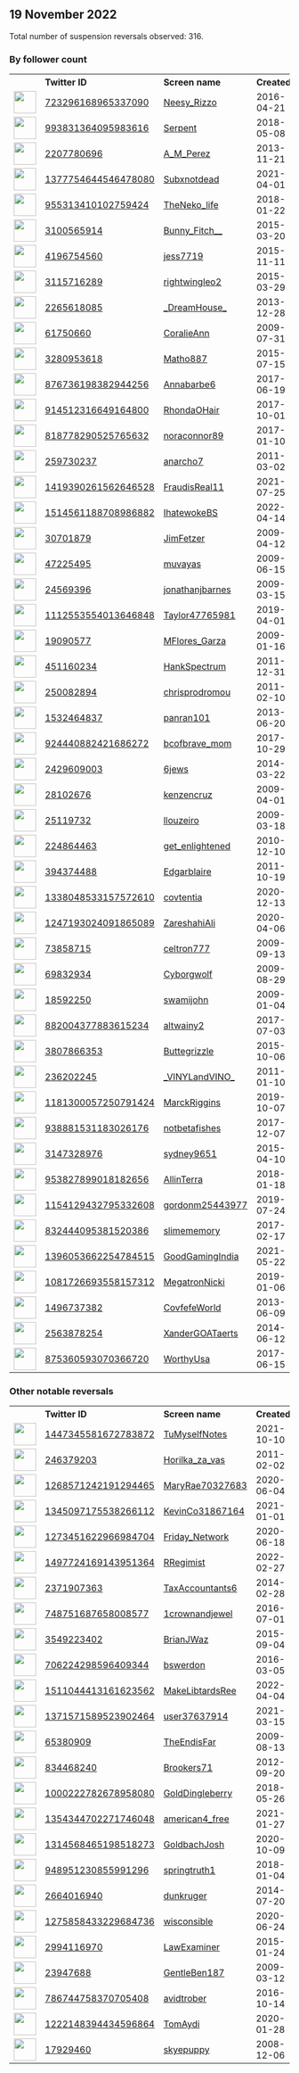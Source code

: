 
## 19 November 2022
Total number of suspension reversals observed: 316.

### By follower count
<table><tr><th></th><th align="left">Twitter ID</th><th align="left">Screen name</th>
<th align="left">Created</th><th align="left">Status</th><th align="left">Suspended</th><th align="left">Followers</th>
<tr><td><a href="https://pbs.twimg.com/profile_images/727236836658028544/S6w7uGE3_normal.jpg"><img src="https://pbs.twimg.com/profile_images/727236836658028544/S6w7uGE3_normal.jpg" width="40px" height="40px" align="center"/></a></td><td><a href="https://twitter.com/intent/user?user_id=723296168965337090">723296168965337090</a></td><td><a href="https://twitter.com/Neesy_Rizzo">Neesy_Rizzo</a></td><td>2016-04-21</td><td align="center"></td><td>2022-10-14</td><td>634416</td></tr>
<tr><td><a href="https://pbs.twimg.com/profile_images/1600734093695930369/sAng7qEg_normal.jpg"><img src="https://pbs.twimg.com/profile_images/1600734093695930369/sAng7qEg_normal.jpg" width="40px" height="40px" align="center"/></a></td><td><a href="https://twitter.com/intent/user?user_id=993831364095983616">993831364095983616</a></td><td><a href="https://twitter.com/Serpent">Serpent</a></td><td>2018-05-08</td><td align="center"></td><td>2022-08-30</td><td>233595</td></tr>
<tr><td><a href="https://pbs.twimg.com/profile_images/852046771727486976/w_v-yf_T_normal.jpg"><img src="https://pbs.twimg.com/profile_images/852046771727486976/w_v-yf_T_normal.jpg" width="40px" height="40px" align="center"/></a></td><td><a href="https://twitter.com/intent/user?user_id=2207780696">2207780696</a></td><td><a href="https://twitter.com/A_M_Perez">A_M_Perez</a></td><td>2013-11-21</td><td align="center"></td><td></td><td>85111</td></tr>
<tr><td><a href="https://pbs.twimg.com/profile_images/1540757284728541184/T8fHOOTT_normal.jpg"><img src="https://pbs.twimg.com/profile_images/1540757284728541184/T8fHOOTT_normal.jpg" width="40px" height="40px" align="center"/></a></td><td><a href="https://twitter.com/intent/user?user_id=1377754644546478080">1377754644546478080</a></td><td><a href="https://twitter.com/Subxnotdead">Subxnotdead</a></td><td>2021-04-01</td><td align="center">👋</td><td>2022-09-23</td><td>19174</td></tr>
<tr><td><a href="https://pbs.twimg.com/profile_images/955314825088913408/qXQMt-_S_normal.png"><img src="https://pbs.twimg.com/profile_images/955314825088913408/qXQMt-_S_normal.png" width="40px" height="40px" align="center"/></a></td><td><a href="https://twitter.com/intent/user?user_id=955313410102759424">955313410102759424</a></td><td><a href="https://twitter.com/TheNeko_life">TheNeko_life</a></td><td>2018-01-22</td><td align="center"></td><td>2022-04-16</td><td>17879</td></tr>
<tr><td><a href="https://pbs.twimg.com/profile_images/1648745377007296525/jo1qewJC_normal.jpg"><img src="https://pbs.twimg.com/profile_images/1648745377007296525/jo1qewJC_normal.jpg" width="40px" height="40px" align="center"/></a></td><td><a href="https://twitter.com/intent/user?user_id=3100565914">3100565914</a></td><td><a href="https://twitter.com/Bunny_Fitch__">Bunny_Fitch__</a></td><td>2015-03-20</td><td align="center">🔒</td><td></td><td>13793</td></tr>
<tr><td><a href="https://pbs.twimg.com/profile_images/1356033715084820482/xEwm9Ori_normal.jpg"><img src="https://pbs.twimg.com/profile_images/1356033715084820482/xEwm9Ori_normal.jpg" width="40px" height="40px" align="center"/></a></td><td><a href="https://twitter.com/intent/user?user_id=4196754560">4196754560</a></td><td><a href="https://twitter.com/jess7719">jess7719</a></td><td>2015-11-11</td><td align="center"></td><td>2022-10-29</td><td>12735</td></tr>
<tr><td><a href="https://pbs.twimg.com/profile_images/1294789491635322880/7PGf9NLa_normal.jpg"><img src="https://pbs.twimg.com/profile_images/1294789491635322880/7PGf9NLa_normal.jpg" width="40px" height="40px" align="center"/></a></td><td><a href="https://twitter.com/intent/user?user_id=3115716289">3115716289</a></td><td><a href="https://twitter.com/rightwingleo2">rightwingleo2</a></td><td>2015-03-29</td><td align="center">🚫</td><td></td><td>12220</td></tr>
<tr><td><a href="https://pbs.twimg.com/profile_images/1348705154741231624/71BBhnNF_normal.jpg"><img src="https://pbs.twimg.com/profile_images/1348705154741231624/71BBhnNF_normal.jpg" width="40px" height="40px" align="center"/></a></td><td><a href="https://twitter.com/intent/user?user_id=2265618085">2265618085</a></td><td><a href="https://twitter.com/_DreamHouse_">_DreamHouse_</a></td><td>2013-12-28</td><td align="center"></td><td></td><td>9095</td></tr>
<tr><td><a href="https://pbs.twimg.com/profile_images/1605623525087256578/Wnhkxoks_normal.jpg"><img src="https://pbs.twimg.com/profile_images/1605623525087256578/Wnhkxoks_normal.jpg" width="40px" height="40px" align="center"/></a></td><td><a href="https://twitter.com/intent/user?user_id=61750660">61750660</a></td><td><a href="https://twitter.com/CoralieAnn">CoralieAnn</a></td><td>2009-07-31</td><td align="center"></td><td>2022-10-25</td><td>8769</td></tr>
<tr><td><a href="https://pbs.twimg.com/profile_images/1064219936116006912/rJfiBh-a_normal.jpg"><img src="https://pbs.twimg.com/profile_images/1064219936116006912/rJfiBh-a_normal.jpg" width="40px" height="40px" align="center"/></a></td><td><a href="https://twitter.com/intent/user?user_id=3280953618">3280953618</a></td><td><a href="https://twitter.com/Matho887">Matho887</a></td><td>2015-07-15</td><td align="center"></td><td></td><td>8577</td></tr>
<tr><td><a href="https://pbs.twimg.com/profile_images/1054583480103944192/kkP7FzkS_normal.jpg"><img src="https://pbs.twimg.com/profile_images/1054583480103944192/kkP7FzkS_normal.jpg" width="40px" height="40px" align="center"/></a></td><td><a href="https://twitter.com/intent/user?user_id=876736198382944256">876736198382944256</a></td><td><a href="https://twitter.com/Annabarbe6">Annabarbe6</a></td><td>2017-06-19</td><td align="center"></td><td></td><td>6605</td></tr>
<tr><td><a href="https://pbs.twimg.com/profile_images/1592126259013754882/EMCb_CAy_normal.jpg"><img src="https://pbs.twimg.com/profile_images/1592126259013754882/EMCb_CAy_normal.jpg" width="40px" height="40px" align="center"/></a></td><td><a href="https://twitter.com/intent/user?user_id=914512316649164800">914512316649164800</a></td><td><a href="https://twitter.com/RhondaOHair">RhondaOHair</a></td><td>2017-10-01</td><td align="center">👋</td><td></td><td>5704</td></tr>
<tr><td><a href="https://pbs.twimg.com/profile_images/1645189911555842049/dAU-d-xj_normal.jpg"><img src="https://pbs.twimg.com/profile_images/1645189911555842049/dAU-d-xj_normal.jpg" width="40px" height="40px" align="center"/></a></td><td><a href="https://twitter.com/intent/user?user_id=818778290525765632">818778290525765632</a></td><td><a href="https://twitter.com/noraconnor89">noraconnor89</a></td><td>2017-01-10</td><td align="center"></td><td></td><td>3993</td></tr>
<tr><td><a href="https://pbs.twimg.com/profile_images/1614316729995300878/fk5CC2VF_normal.jpg"><img src="https://pbs.twimg.com/profile_images/1614316729995300878/fk5CC2VF_normal.jpg" width="40px" height="40px" align="center"/></a></td><td><a href="https://twitter.com/intent/user?user_id=259730237">259730237</a></td><td><a href="https://twitter.com/anarcho7">anarcho7</a></td><td>2011-03-02</td><td align="center"></td><td></td><td>3712</td></tr>
<tr><td><a href="https://pbs.twimg.com/profile_images/1421439625734803460/P-2oTtzp_normal.jpg"><img src="https://pbs.twimg.com/profile_images/1421439625734803460/P-2oTtzp_normal.jpg" width="40px" height="40px" align="center"/></a></td><td><a href="https://twitter.com/intent/user?user_id=1419390261562646528">1419390261562646528</a></td><td><a href="https://twitter.com/FraudisReal11">FraudisReal11</a></td><td>2021-07-25</td><td align="center"></td><td>2022-10-20</td><td>3501</td></tr>
<tr><td><a href="https://pbs.twimg.com/profile_images/1525067451200831491/5MH02Sdm_normal.jpg"><img src="https://pbs.twimg.com/profile_images/1525067451200831491/5MH02Sdm_normal.jpg" width="40px" height="40px" align="center"/></a></td><td><a href="https://twitter.com/intent/user?user_id=1514561188708986882">1514561188708986882</a></td><td><a href="https://twitter.com/IhatewokeBS">IhatewokeBS</a></td><td>2022-04-14</td><td align="center"></td><td>2022-10-20</td><td>3474</td></tr>
<tr><td><a href="https://pbs.twimg.com/profile_images/920002911584661504/-2WlMX3p_normal.jpg"><img src="https://pbs.twimg.com/profile_images/920002911584661504/-2WlMX3p_normal.jpg" width="40px" height="40px" align="center"/></a></td><td><a href="https://twitter.com/intent/user?user_id=30701879">30701879</a></td><td><a href="https://twitter.com/JimFetzer">JimFetzer</a></td><td>2009-04-12</td><td align="center"></td><td></td><td>3315</td></tr>
<tr><td><a href="https://pbs.twimg.com/profile_images/1642476188709928961/ifpkwwL7_normal.jpg"><img src="https://pbs.twimg.com/profile_images/1642476188709928961/ifpkwwL7_normal.jpg" width="40px" height="40px" align="center"/></a></td><td><a href="https://twitter.com/intent/user?user_id=47225495">47225495</a></td><td><a href="https://twitter.com/muvayas">muvayas</a></td><td>2009-06-15</td><td align="center"></td><td></td><td>3242</td></tr>
<tr><td><a href="https://pbs.twimg.com/profile_images/818880782978596864/4-YHBYYp_normal.jpg"><img src="https://pbs.twimg.com/profile_images/818880782978596864/4-YHBYYp_normal.jpg" width="40px" height="40px" align="center"/></a></td><td><a href="https://twitter.com/intent/user?user_id=24569396">24569396</a></td><td><a href="https://twitter.com/jonathanjbarnes">jonathanjbarnes</a></td><td>2009-03-15</td><td align="center"></td><td></td><td>3060</td></tr>
<tr><td><a href="https://pbs.twimg.com/profile_images/1550609083639599104/gqxwpYUy_normal.jpg"><img src="https://pbs.twimg.com/profile_images/1550609083639599104/gqxwpYUy_normal.jpg" width="40px" height="40px" align="center"/></a></td><td><a href="https://twitter.com/intent/user?user_id=1112553554013646848">1112553554013646848</a></td><td><a href="https://twitter.com/Taylor47765981">Taylor47765981</a></td><td>2019-04-01</td><td align="center">🔒👋</td><td>2022-10-29</td><td>3049</td></tr>
<tr><td><a href="https://pbs.twimg.com/profile_images/1603418134890704896/mC8crydu_normal.jpg"><img src="https://pbs.twimg.com/profile_images/1603418134890704896/mC8crydu_normal.jpg" width="40px" height="40px" align="center"/></a></td><td><a href="https://twitter.com/intent/user?user_id=19090577">19090577</a></td><td><a href="https://twitter.com/MFlores_Garza">MFlores_Garza</a></td><td>2009-01-16</td><td align="center"></td><td></td><td>2806</td></tr>
<tr><td><a href="https://pbs.twimg.com/profile_images/1104117957708402689/MvPDV8LN_normal.png"><img src="https://pbs.twimg.com/profile_images/1104117957708402689/MvPDV8LN_normal.png" width="40px" height="40px" align="center"/></a></td><td><a href="https://twitter.com/intent/user?user_id=451160234">451160234</a></td><td><a href="https://twitter.com/HankSpectrum">HankSpectrum</a></td><td>2011-12-31</td><td align="center"></td><td></td><td>2649</td></tr>
<tr><td><a href="https://pbs.twimg.com/profile_images/1594476586287390720/2YbhCIDl_normal.jpg"><img src="https://pbs.twimg.com/profile_images/1594476586287390720/2YbhCIDl_normal.jpg" width="40px" height="40px" align="center"/></a></td><td><a href="https://twitter.com/intent/user?user_id=250082894">250082894</a></td><td><a href="https://twitter.com/chrisprodromou">chrisprodromou</a></td><td>2011-02-10</td><td align="center"></td><td></td><td>2587</td></tr>
<tr><td><a href="https://pbs.twimg.com/profile_images/1626779651669360640/wfetEEic_normal.jpg"><img src="https://pbs.twimg.com/profile_images/1626779651669360640/wfetEEic_normal.jpg" width="40px" height="40px" align="center"/></a></td><td><a href="https://twitter.com/intent/user?user_id=1532464837">1532464837</a></td><td><a href="https://twitter.com/panran101">panran101</a></td><td>2013-06-20</td><td align="center"></td><td>2022-10-29</td><td>2499</td></tr>
<tr><td><a href="https://pbs.twimg.com/profile_images/1594121834525491205/1QFcnGy6_normal.jpg"><img src="https://pbs.twimg.com/profile_images/1594121834525491205/1QFcnGy6_normal.jpg" width="40px" height="40px" align="center"/></a></td><td><a href="https://twitter.com/intent/user?user_id=924440882421686272">924440882421686272</a></td><td><a href="https://twitter.com/bcofbrave_mom">bcofbrave_mom</a></td><td>2017-10-29</td><td align="center">🚫</td><td></td><td>2392</td></tr>
<tr><td><a href="https://pbs.twimg.com/profile_images/1630763609889599489/NTUV1xSb_normal.jpg"><img src="https://pbs.twimg.com/profile_images/1630763609889599489/NTUV1xSb_normal.jpg" width="40px" height="40px" align="center"/></a></td><td><a href="https://twitter.com/intent/user?user_id=2429609003">2429609003</a></td><td><a href="https://twitter.com/6jews">6jews</a></td><td>2014-03-22</td><td align="center">🚫</td><td></td><td>2289</td></tr>
<tr><td><a href="https://pbs.twimg.com/profile_images/1182112110051872768/JtejVMAV_normal.jpg"><img src="https://pbs.twimg.com/profile_images/1182112110051872768/JtejVMAV_normal.jpg" width="40px" height="40px" align="center"/></a></td><td><a href="https://twitter.com/intent/user?user_id=28102676">28102676</a></td><td><a href="https://twitter.com/kenzencruz">kenzencruz</a></td><td>2009-04-01</td><td align="center"></td><td></td><td>2249</td></tr>
<tr><td><a href="https://pbs.twimg.com/profile_images/1597419322728763393/HxvFqan7_normal.jpg"><img src="https://pbs.twimg.com/profile_images/1597419322728763393/HxvFqan7_normal.jpg" width="40px" height="40px" align="center"/></a></td><td><a href="https://twitter.com/intent/user?user_id=25119732">25119732</a></td><td><a href="https://twitter.com/llouzeiro">llouzeiro</a></td><td>2009-03-18</td><td align="center"></td><td></td><td>2244</td></tr>
<tr><td><a href="https://pbs.twimg.com/profile_images/752567119267508225/q81wIyFE_normal.jpg"><img src="https://pbs.twimg.com/profile_images/752567119267508225/q81wIyFE_normal.jpg" width="40px" height="40px" align="center"/></a></td><td><a href="https://twitter.com/intent/user?user_id=224864463">224864463</a></td><td><a href="https://twitter.com/get_enlightened">get_enlightened</a></td><td>2010-12-10</td><td align="center"></td><td></td><td>2179</td></tr>
<tr><td><a href="https://pbs.twimg.com/profile_images/1612838902619848704/pVoPZzHm_normal.jpg"><img src="https://pbs.twimg.com/profile_images/1612838902619848704/pVoPZzHm_normal.jpg" width="40px" height="40px" align="center"/></a></td><td><a href="https://twitter.com/intent/user?user_id=394374488">394374488</a></td><td><a href="https://twitter.com/Edgarblaire">Edgarblaire</a></td><td>2011-10-19</td><td align="center"></td><td></td><td>2134</td></tr>
<tr><td><a href="https://pbs.twimg.com/profile_images/1653664410789982208/zK5M9Lb3_normal.jpg"><img src="https://pbs.twimg.com/profile_images/1653664410789982208/zK5M9Lb3_normal.jpg" width="40px" height="40px" align="center"/></a></td><td><a href="https://twitter.com/intent/user?user_id=1338048533157572610">1338048533157572610</a></td><td><a href="https://twitter.com/covtentia">covtentia</a></td><td>2020-12-13</td><td align="center"></td><td></td><td>2110</td></tr>
<tr><td><a href="https://pbs.twimg.com/profile_images/1411311918481133571/WfJczfYV_normal.jpg"><img src="https://pbs.twimg.com/profile_images/1411311918481133571/WfJczfYV_normal.jpg" width="40px" height="40px" align="center"/></a></td><td><a href="https://twitter.com/intent/user?user_id=1247193024091865089">1247193024091865089</a></td><td><a href="https://twitter.com/ZareshahiAli">ZareshahiAli</a></td><td>2020-04-06</td><td align="center"></td><td>2022-11-05</td><td>2046</td></tr>
<tr><td><a href="https://pbs.twimg.com/profile_images/1594060111538016257/qFnMmpLq_normal.jpg"><img src="https://pbs.twimg.com/profile_images/1594060111538016257/qFnMmpLq_normal.jpg" width="40px" height="40px" align="center"/></a></td><td><a href="https://twitter.com/intent/user?user_id=73858715">73858715</a></td><td><a href="https://twitter.com/celtron777">celtron777</a></td><td>2009-09-13</td><td align="center">🚫</td><td></td><td>2045</td></tr>
<tr><td><a href="https://pbs.twimg.com/profile_images/1605646523638874114/qPdo4jCI_normal.jpg"><img src="https://pbs.twimg.com/profile_images/1605646523638874114/qPdo4jCI_normal.jpg" width="40px" height="40px" align="center"/></a></td><td><a href="https://twitter.com/intent/user?user_id=69832934">69832934</a></td><td><a href="https://twitter.com/Cyborgwolf">Cyborgwolf</a></td><td>2009-08-29</td><td align="center">👋</td><td></td><td>2003</td></tr>
<tr><td><a href="https://pbs.twimg.com/profile_images/1599097850633523200/Z4qr-UTl_normal.jpg"><img src="https://pbs.twimg.com/profile_images/1599097850633523200/Z4qr-UTl_normal.jpg" width="40px" height="40px" align="center"/></a></td><td><a href="https://twitter.com/intent/user?user_id=18592250">18592250</a></td><td><a href="https://twitter.com/swamijohn">swamijohn</a></td><td>2009-01-04</td><td align="center"></td><td></td><td>1966</td></tr>
<tr><td><a href="https://pbs.twimg.com/profile_images/1211735058681335809/adzc8ES1_normal.jpg"><img src="https://pbs.twimg.com/profile_images/1211735058681335809/adzc8ES1_normal.jpg" width="40px" height="40px" align="center"/></a></td><td><a href="https://twitter.com/intent/user?user_id=882004377883615234">882004377883615234</a></td><td><a href="https://twitter.com/altwainy2">altwainy2</a></td><td>2017-07-03</td><td align="center"></td><td></td><td>1911</td></tr>
<tr><td><a href="https://pbs.twimg.com/profile_images/1622788195556691969/NoUstqsW_normal.jpg"><img src="https://pbs.twimg.com/profile_images/1622788195556691969/NoUstqsW_normal.jpg" width="40px" height="40px" align="center"/></a></td><td><a href="https://twitter.com/intent/user?user_id=3807866353">3807866353</a></td><td><a href="https://twitter.com/Buttegrizzle">Buttegrizzle</a></td><td>2015-10-06</td><td align="center"></td><td></td><td>1884</td></tr>
<tr><td><a href="https://pbs.twimg.com/profile_images/1645447910589431810/H284AMUn_normal.jpg"><img src="https://pbs.twimg.com/profile_images/1645447910589431810/H284AMUn_normal.jpg" width="40px" height="40px" align="center"/></a></td><td><a href="https://twitter.com/intent/user?user_id=236202245">236202245</a></td><td><a href="https://twitter.com/_VINYLandVINO_">_VINYLandVINO_</a></td><td>2011-01-10</td><td align="center"></td><td></td><td>1863</td></tr>
<tr><td><a href="https://pbs.twimg.com/profile_images/1522082030942523392/RPBEzATn_normal.jpg"><img src="https://pbs.twimg.com/profile_images/1522082030942523392/RPBEzATn_normal.jpg" width="40px" height="40px" align="center"/></a></td><td><a href="https://twitter.com/intent/user?user_id=1181300057250791424">1181300057250791424</a></td><td><a href="https://twitter.com/MarckRiggins">MarckRiggins</a></td><td>2019-10-07</td><td align="center"></td><td>2022-10-20</td><td>1845</td></tr>
<tr><td><a href="https://pbs.twimg.com/profile_images/1518564945625063425/jFSOd8_X_normal.jpg"><img src="https://pbs.twimg.com/profile_images/1518564945625063425/jFSOd8_X_normal.jpg" width="40px" height="40px" align="center"/></a></td><td><a href="https://twitter.com/intent/user?user_id=938881531183026176">938881531183026176</a></td><td><a href="https://twitter.com/notbetafishes">notbetafishes</a></td><td>2017-12-07</td><td align="center"></td><td>2022-05-16</td><td>1815</td></tr>
<tr><td><a href="https://pbs.twimg.com/profile_images/1608849397730742275/h6i1EjYM_normal.jpg"><img src="https://pbs.twimg.com/profile_images/1608849397730742275/h6i1EjYM_normal.jpg" width="40px" height="40px" align="center"/></a></td><td><a href="https://twitter.com/intent/user?user_id=3147328976">3147328976</a></td><td><a href="https://twitter.com/sydney9651">sydney9651</a></td><td>2015-04-10</td><td align="center"></td><td>2022-04-06</td><td>1794</td></tr>
<tr><td><a href="https://pbs.twimg.com/profile_images/1228892409741733888/rYc1Ozeu_normal.jpg"><img src="https://pbs.twimg.com/profile_images/1228892409741733888/rYc1Ozeu_normal.jpg" width="40px" height="40px" align="center"/></a></td><td><a href="https://twitter.com/intent/user?user_id=953827899018182656">953827899018182656</a></td><td><a href="https://twitter.com/AllinTerra">AllinTerra</a></td><td>2018-01-18</td><td align="center"></td><td>2022-10-29</td><td>1729</td></tr>
<tr><td><a href="https://pbs.twimg.com/profile_images/1597635498763321345/HbWj3VIs_normal.jpg"><img src="https://pbs.twimg.com/profile_images/1597635498763321345/HbWj3VIs_normal.jpg" width="40px" height="40px" align="center"/></a></td><td><a href="https://twitter.com/intent/user?user_id=1154129432795332608">1154129432795332608</a></td><td><a href="https://twitter.com/gordonm25443977">gordonm25443977</a></td><td>2019-07-24</td><td align="center">🚫</td><td>2022-11-18</td><td>1728</td></tr>
<tr><td><a href="https://pbs.twimg.com/profile_images/1626793171047817217/ub38yHF3_normal.jpg"><img src="https://pbs.twimg.com/profile_images/1626793171047817217/ub38yHF3_normal.jpg" width="40px" height="40px" align="center"/></a></td><td><a href="https://twitter.com/intent/user?user_id=832444095381520386">832444095381520386</a></td><td><a href="https://twitter.com/slimememory">slimememory</a></td><td>2017-02-17</td><td align="center"></td><td>2022-11-01</td><td>1684</td></tr>
<tr><td><a href="https://pbs.twimg.com/profile_images/1396054204452532227/FH5ISOk2_normal.png"><img src="https://pbs.twimg.com/profile_images/1396054204452532227/FH5ISOk2_normal.png" width="40px" height="40px" align="center"/></a></td><td><a href="https://twitter.com/intent/user?user_id=1396053662254784515">1396053662254784515</a></td><td><a href="https://twitter.com/GoodGamingIndia">GoodGamingIndia</a></td><td>2021-05-22</td><td align="center"></td><td>2022-10-20</td><td>1682</td></tr>
<tr><td><a href="https://pbs.twimg.com/profile_images/1640406857347915776/cXRDTiKx_normal.jpg"><img src="https://pbs.twimg.com/profile_images/1640406857347915776/cXRDTiKx_normal.jpg" width="40px" height="40px" align="center"/></a></td><td><a href="https://twitter.com/intent/user?user_id=1081726693558157312">1081726693558157312</a></td><td><a href="https://twitter.com/MegatronNicki">MegatronNicki</a></td><td>2019-01-06</td><td align="center"></td><td></td><td>1622</td></tr>
<tr><td><a href="https://pbs.twimg.com/profile_images/1605370065754488833/FtKBVy3d_normal.jpg"><img src="https://pbs.twimg.com/profile_images/1605370065754488833/FtKBVy3d_normal.jpg" width="40px" height="40px" align="center"/></a></td><td><a href="https://twitter.com/intent/user?user_id=1496737382">1496737382</a></td><td><a href="https://twitter.com/CovfefeWorld">CovfefeWorld</a></td><td>2013-06-09</td><td align="center"></td><td>2022-10-29</td><td>1605</td></tr>
<tr><td><a href="https://pbs.twimg.com/profile_images/1311533020348928000/cjibaz_d_normal.jpg"><img src="https://pbs.twimg.com/profile_images/1311533020348928000/cjibaz_d_normal.jpg" width="40px" height="40px" align="center"/></a></td><td><a href="https://twitter.com/intent/user?user_id=2563878254">2563878254</a></td><td><a href="https://twitter.com/XanderGOATaerts">XanderGOATaerts</a></td><td>2014-06-12</td><td align="center"></td><td></td><td>1531</td></tr>
<tr><td><a href="https://pbs.twimg.com/profile_images/1024440739168567298/2HX1KHCT_normal.jpg"><img src="https://pbs.twimg.com/profile_images/1024440739168567298/2HX1KHCT_normal.jpg" width="40px" height="40px" align="center"/></a></td><td><a href="https://twitter.com/intent/user?user_id=875360593070366720">875360593070366720</a></td><td><a href="https://twitter.com/WorthyUsa">WorthyUsa</a></td><td>2017-06-15</td><td align="center"></td><td></td><td>1494</td></tr>
</table>

### Other notable reversals
<table><tr><th></th><th align="left">Twitter ID</th><th align="left">Screen name</th>
<th align="left">Created</th><th align="left">Status</th><th align="left">Suspended</th><th align="left">Followers</th>
<tr><td><a href="https://pbs.twimg.com/profile_images/1447347575867195392/oC5-TPZ7_normal.jpg"><img src="https://pbs.twimg.com/profile_images/1447347575867195392/oC5-TPZ7_normal.jpg" width="40px" height="40px" align="center"/></a></td><td><a href="https://twitter.com/intent/user?user_id=1447345581672783872">1447345581672783872</a></td><td><a href="https://twitter.com/TuMyselfNotes">TuMyselfNotes</a></td><td>2021-10-10</td><td align="center"></td><td>2022-10-29</td><td>671</td></tr>
<tr><td><a href="https://pbs.twimg.com/profile_images/946627192536096769/zLlvzGNV_normal.jpg"><img src="https://pbs.twimg.com/profile_images/946627192536096769/zLlvzGNV_normal.jpg" width="40px" height="40px" align="center"/></a></td><td><a href="https://twitter.com/intent/user?user_id=246379203">246379203</a></td><td><a href="https://twitter.com/Horilka_za_vas">Horilka_za_vas</a></td><td>2011-02-02</td><td align="center"></td><td></td><td>275</td></tr>
<tr><td><a href="https://abs.twimg.com/sticky/default_profile_images/default_profile_normal.png"><img src="https://abs.twimg.com/sticky/default_profile_images/default_profile_normal.png" width="40px" height="40px" align="center"/></a></td><td><a href="https://twitter.com/intent/user?user_id=1268571242191294465">1268571242191294465</a></td><td><a href="https://twitter.com/MaryRae70327683">MaryRae70327683</a></td><td>2020-06-04</td><td align="center"></td><td>2022-10-29</td><td>685</td></tr>
<tr><td><a href="https://pbs.twimg.com/profile_images/1521996191256485899/8lyQl9JP_normal.jpg"><img src="https://pbs.twimg.com/profile_images/1521996191256485899/8lyQl9JP_normal.jpg" width="40px" height="40px" align="center"/></a></td><td><a href="https://twitter.com/intent/user?user_id=1345097175538266112">1345097175538266112</a></td><td><a href="https://twitter.com/KevinCo31867164">KevinCo31867164</a></td><td>2021-01-01</td><td align="center"></td><td>2022-10-29</td><td>1154</td></tr>
<tr><td><a href="https://pbs.twimg.com/profile_images/1630658534013542408/nBbFIMRO_normal.jpg"><img src="https://pbs.twimg.com/profile_images/1630658534013542408/nBbFIMRO_normal.jpg" width="40px" height="40px" align="center"/></a></td><td><a href="https://twitter.com/intent/user?user_id=1273451622966984704">1273451622966984704</a></td><td><a href="https://twitter.com/Friday_Network">Friday_Network</a></td><td>2020-06-18</td><td align="center"></td><td>2022-10-20</td><td>30</td></tr>
<tr><td><a href="https://pbs.twimg.com/profile_images/1497726520470745091/8HltiRWT_normal.jpg"><img src="https://pbs.twimg.com/profile_images/1497726520470745091/8HltiRWT_normal.jpg" width="40px" height="40px" align="center"/></a></td><td><a href="https://twitter.com/intent/user?user_id=1497724169143951364">1497724169143951364</a></td><td><a href="https://twitter.com/RRegimist">RRegimist</a></td><td>2022-02-27</td><td align="center"></td><td>2022-03-23</td><td>20</td></tr>
<tr><td><a href="https://pbs.twimg.com/profile_images/1310661392765198341/wMbQkeVm_normal.jpg"><img src="https://pbs.twimg.com/profile_images/1310661392765198341/wMbQkeVm_normal.jpg" width="40px" height="40px" align="center"/></a></td><td><a href="https://twitter.com/intent/user?user_id=2371907363">2371907363</a></td><td><a href="https://twitter.com/TaxAccountants6">TaxAccountants6</a></td><td>2014-02-28</td><td align="center"></td><td>2022-10-27</td><td>515</td></tr>
<tr><td><a href="https://pbs.twimg.com/profile_images/1651966687267389441/SaMCILTV_normal.jpg"><img src="https://pbs.twimg.com/profile_images/1651966687267389441/SaMCILTV_normal.jpg" width="40px" height="40px" align="center"/></a></td><td><a href="https://twitter.com/intent/user?user_id=748751687658008577">748751687658008577</a></td><td><a href="https://twitter.com/1crownandjewel">1crownandjewel</a></td><td>2016-07-01</td><td align="center"></td><td>2022-09-03</td><td>739</td></tr>
<tr><td><a href="https://pbs.twimg.com/profile_images/686028428924088320/AAVNlOjW_normal.jpg"><img src="https://pbs.twimg.com/profile_images/686028428924088320/AAVNlOjW_normal.jpg" width="40px" height="40px" align="center"/></a></td><td><a href="https://twitter.com/intent/user?user_id=3549223402">3549223402</a></td><td><a href="https://twitter.com/BrianJWaz">BrianJWaz</a></td><td>2015-09-04</td><td align="center"></td><td></td><td>282</td></tr>
<tr><td><a href="https://pbs.twimg.com/profile_images/1347749787093913601/jcDNkQRH_normal.jpg"><img src="https://pbs.twimg.com/profile_images/1347749787093913601/jcDNkQRH_normal.jpg" width="40px" height="40px" align="center"/></a></td><td><a href="https://twitter.com/intent/user?user_id=706224298596409344">706224298596409344</a></td><td><a href="https://twitter.com/bswerdon">bswerdon</a></td><td>2016-03-05</td><td align="center"></td><td>2022-10-29</td><td>1311</td></tr>
<tr><td><a href="https://pbs.twimg.com/profile_images/1545856056286449665/ITdVlofx_normal.jpg"><img src="https://pbs.twimg.com/profile_images/1545856056286449665/ITdVlofx_normal.jpg" width="40px" height="40px" align="center"/></a></td><td><a href="https://twitter.com/intent/user?user_id=1511044413161623562">1511044413161623562</a></td><td><a href="https://twitter.com/MakeLibtardsRee">MakeLibtardsRee</a></td><td>2022-04-04</td><td align="center">🚫</td><td>2022-10-20</td><td>158</td></tr>
<tr><td><a href="https://pbs.twimg.com/profile_images/1444785228334125058/i2ijezOF_normal.jpg"><img src="https://pbs.twimg.com/profile_images/1444785228334125058/i2ijezOF_normal.jpg" width="40px" height="40px" align="center"/></a></td><td><a href="https://twitter.com/intent/user?user_id=1371571589523902464">1371571589523902464</a></td><td><a href="https://twitter.com/user37637914">user37637914</a></td><td>2021-03-15</td><td align="center"></td><td>2022-10-29</td><td>114</td></tr>
<tr><td><a href="https://pbs.twimg.com/profile_images/1274291957/tw_teif_avtr_normal.png"><img src="https://pbs.twimg.com/profile_images/1274291957/tw_teif_avtr_normal.png" width="40px" height="40px" align="center"/></a></td><td><a href="https://twitter.com/intent/user?user_id=65380909">65380909</a></td><td><a href="https://twitter.com/TheEndisFar">TheEndisFar</a></td><td>2009-08-13</td><td align="center"></td><td></td><td>879</td></tr>
<tr><td><a href="https://pbs.twimg.com/profile_images/1399803277022167045/Q5Pc3R9s_normal.jpg"><img src="https://pbs.twimg.com/profile_images/1399803277022167045/Q5Pc3R9s_normal.jpg" width="40px" height="40px" align="center"/></a></td><td><a href="https://twitter.com/intent/user?user_id=834468240">834468240</a></td><td><a href="https://twitter.com/Brookers71">Brookers71</a></td><td>2012-09-20</td><td align="center"></td><td></td><td>131</td></tr>
<tr><td><a href="https://pbs.twimg.com/profile_images/1348680015362232321/X894KtQN_normal.jpg"><img src="https://pbs.twimg.com/profile_images/1348680015362232321/X894KtQN_normal.jpg" width="40px" height="40px" align="center"/></a></td><td><a href="https://twitter.com/intent/user?user_id=1000222782678958080">1000222782678958080</a></td><td><a href="https://twitter.com/GoldDingleberry">GoldDingleberry</a></td><td>2018-05-26</td><td align="center"></td><td></td><td>99</td></tr>
<tr><td><a href="https://pbs.twimg.com/profile_images/1354366378099286016/NeEHhtbt_normal.jpg"><img src="https://pbs.twimg.com/profile_images/1354366378099286016/NeEHhtbt_normal.jpg" width="40px" height="40px" align="center"/></a></td><td><a href="https://twitter.com/intent/user?user_id=1354344702271746048">1354344702271746048</a></td><td><a href="https://twitter.com/american4_free">american4_free</a></td><td>2021-01-27</td><td align="center"></td><td>2022-10-29</td><td>1451</td></tr>
<tr><td><a href="https://pbs.twimg.com/profile_images/1314568663752683523/1DsSk43p_normal.jpg"><img src="https://pbs.twimg.com/profile_images/1314568663752683523/1DsSk43p_normal.jpg" width="40px" height="40px" align="center"/></a></td><td><a href="https://twitter.com/intent/user?user_id=1314568465198518273">1314568465198518273</a></td><td><a href="https://twitter.com/GoldbachJosh">GoldbachJosh</a></td><td>2020-10-09</td><td align="center"></td><td>2022-10-29</td><td>475</td></tr>
<tr><td><a href="https://abs.twimg.com/sticky/default_profile_images/default_profile_normal.png"><img src="https://abs.twimg.com/sticky/default_profile_images/default_profile_normal.png" width="40px" height="40px" align="center"/></a></td><td><a href="https://twitter.com/intent/user?user_id=948951230855991296">948951230855991296</a></td><td><a href="https://twitter.com/springtruth1">springtruth1</a></td><td>2018-01-04</td><td align="center"></td><td></td><td>24</td></tr>
<tr><td><a href="https://pbs.twimg.com/profile_images/1317958859227615233/_aLOgLul_normal.jpg"><img src="https://pbs.twimg.com/profile_images/1317958859227615233/_aLOgLul_normal.jpg" width="40px" height="40px" align="center"/></a></td><td><a href="https://twitter.com/intent/user?user_id=2664016940">2664016940</a></td><td><a href="https://twitter.com/dunkruger">dunkruger</a></td><td>2014-07-20</td><td align="center"></td><td></td><td>338</td></tr>
<tr><td><a href="https://pbs.twimg.com/profile_images/1576257748953714689/6N2vceXp_normal.jpg"><img src="https://pbs.twimg.com/profile_images/1576257748953714689/6N2vceXp_normal.jpg" width="40px" height="40px" align="center"/></a></td><td><a href="https://twitter.com/intent/user?user_id=1275858433229684736">1275858433229684736</a></td><td><a href="https://twitter.com/wisconsible">wisconsible</a></td><td>2020-06-24</td><td align="center"></td><td>2022-10-29</td><td>303</td></tr>
<tr><td><a href="https://pbs.twimg.com/profile_images/1628331259712753664/2_wDe-Vk_normal.png"><img src="https://pbs.twimg.com/profile_images/1628331259712753664/2_wDe-Vk_normal.png" width="40px" height="40px" align="center"/></a></td><td><a href="https://twitter.com/intent/user?user_id=2994116970">2994116970</a></td><td><a href="https://twitter.com/LawExaminer">LawExaminer</a></td><td>2015-01-24</td><td align="center"></td><td></td><td>185</td></tr>
<tr><td><a href="https://pbs.twimg.com/profile_images/1624227739321466881/HAju8GSG_normal.jpg"><img src="https://pbs.twimg.com/profile_images/1624227739321466881/HAju8GSG_normal.jpg" width="40px" height="40px" align="center"/></a></td><td><a href="https://twitter.com/intent/user?user_id=23947688">23947688</a></td><td><a href="https://twitter.com/GentleBen187">GentleBen187</a></td><td>2009-03-12</td><td align="center"></td><td></td><td>676</td></tr>
<tr><td><a href="https://pbs.twimg.com/profile_images/1648701985665740803/SK8RaLv0_normal.jpg"><img src="https://pbs.twimg.com/profile_images/1648701985665740803/SK8RaLv0_normal.jpg" width="40px" height="40px" align="center"/></a></td><td><a href="https://twitter.com/intent/user?user_id=786744758370705408">786744758370705408</a></td><td><a href="https://twitter.com/avidtrober">avidtrober</a></td><td>2016-10-14</td><td align="center"></td><td></td><td>638</td></tr>
<tr><td><a href="https://pbs.twimg.com/profile_images/1626758753734328320/wAUxr5K6_normal.jpg"><img src="https://pbs.twimg.com/profile_images/1626758753734328320/wAUxr5K6_normal.jpg" width="40px" height="40px" align="center"/></a></td><td><a href="https://twitter.com/intent/user?user_id=1222148394434596864">1222148394434596864</a></td><td><a href="https://twitter.com/TomAydi">TomAydi</a></td><td>2020-01-28</td><td align="center"></td><td>2022-11-18</td><td>1166</td></tr>
<tr><td><a href="https://pbs.twimg.com/profile_images/378800000245589490/7609c30149dbd06c0c28d244e84fa7bd_normal.jpeg"><img src="https://pbs.twimg.com/profile_images/378800000245589490/7609c30149dbd06c0c28d244e84fa7bd_normal.jpeg" width="40px" height="40px" align="center"/></a></td><td><a href="https://twitter.com/intent/user?user_id=17929460">17929460</a></td><td><a href="https://twitter.com/skyepuppy">skyepuppy</a></td><td>2008-12-06</td><td align="center"></td><td></td><td>1409</td></tr>
</table>
